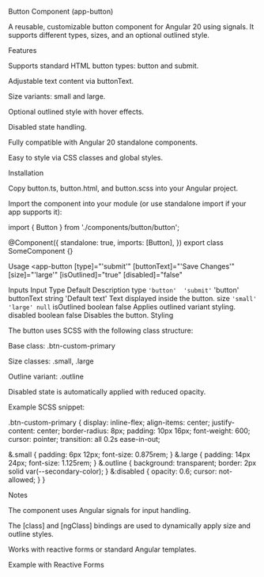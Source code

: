 Button Component (app-button)

A reusable, customizable button component for Angular 20 using signals. It supports different types, sizes, and an optional outlined style.

Features

Supports standard HTML button types: button and submit.

Adjustable text content via buttonText.

Size variants: small and large.

Optional outlined style with hover effects.

Disabled state handling.

Fully compatible with Angular 20 standalone components.

Easy to style via CSS classes and global styles.

Installation

Copy button.ts, button.html, and button.scss into your Angular project.

Import the component into your module (or use standalone import if your app supports it):

import { Button } from './components/button/button';

@Component({
standalone: true,
imports: [Button],
})
export class SomeComponent {}

Usage
<app-button
[type]="'submit'"
[buttonText]="'Save Changes'"
[size]="'large'"
[isOutlined]="true"
[disabled]="false"

> </app-button>

Inputs
Input Type Default Description
type `'button'	'submit'` 'button'
buttonText string 'Default text' Text displayed inside the button.
size `'small'	'large'	null`
isOutlined boolean false Applies outlined variant styling.
disabled boolean false Disables the button.
Styling

The button uses SCSS with the following class structure:

Base class: .btn-custom-primary

Size classes: .small, .large

Outline variant: .outline

Disabled state is automatically applied with reduced opacity.

Example SCSS snippet:

.btn-custom-primary {
display: inline-flex;
align-items: center;
justify-content: center;
border-radius: 8px;
padding: 10px 16px;
font-weight: 600;
cursor: pointer;
transition: all 0.2s ease-in-out;

&.small { padding: 6px 12px; font-size: 0.875rem; }
&.large { padding: 14px 24px; font-size: 1.125rem; }
&.outline { background: transparent; border: 2px solid var(--secondary-color); }
&:disabled { opacity: 0.6; cursor: not-allowed; }
}

Notes

The component uses Angular signals for input handling.

The [class] and [ngClass] bindings are used to dynamically apply size and outline styles.

Works with reactive forms or standard Angular templates.

Example with Reactive Forms

<form [formGroup]="form" (ngSubmit)="onSubmit()">
  <app-button
    type="submit"
    buttonText="Submit"
    size="large"
    [disabled]="!form.valid"
  ></app-button>
</form>
